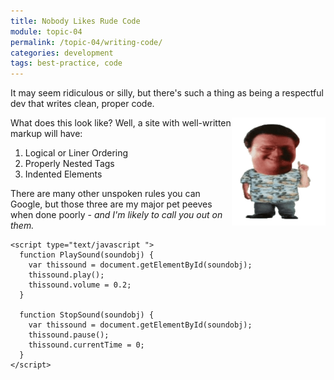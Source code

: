 ```yaml
---
title: Nobody Likes Rude Code
module: topic-04
permalink: /topic-04/writing-code/
categories: development
tags: best-practice, code
---
```


<div class="divider-heading"></div>

<div class="container-row">
  <p>It may seem ridiculous or silly, but there's such a thing as being a respectful dev that writes clean, proper code.</p>

  <img src="../img/nedry.gif" alt="Dennis Nedry gif from Jurassic Park" title="Ah ah ah!" style="float: right; width: 150px; margin-top: 0;" onmouseover="PlaySound( 'mySound') " onmouseout="StopSound( 'mySound') "/>

  <p>What does this look like? Well, a site with well-written markup will have:</p>

  <ol>
    <li>Logical or Liner Ordering</li>
    <li>Properly Nested Tags</li>
    <li>Indented Elements</li>
  </ol>

  <p>There are many other unspoken rules you can Google, but those three are my major pet peeves when done poorly - <i>and I'm likely to call you out on them.</i></p>


  <audio id="mySound" loop>
    <source src="../media/nedry.wav" type="audio/wav">
    <source src="../media/nedry.mp3" type="audio/mpeg">
    <source src="../media/nedry.ogg" type="audio/ogg">
    Your browser does not support the audio tag.
  </audio>
  <audio id="mySound" src="../media/nedry.mp3"></audio>

    <script type="text/javascript ">
      function PlaySound(soundobj) {
        var thissound = document.getElementById(soundobj);
        thissound.play();
        thissound.volume = 0.2;
      }

      function StopSound(soundobj) {
        var thissound = document.getElementById(soundobj);
        thissound.pause();
        thissound.currentTime = 0;
      }
    </script>
</div>
